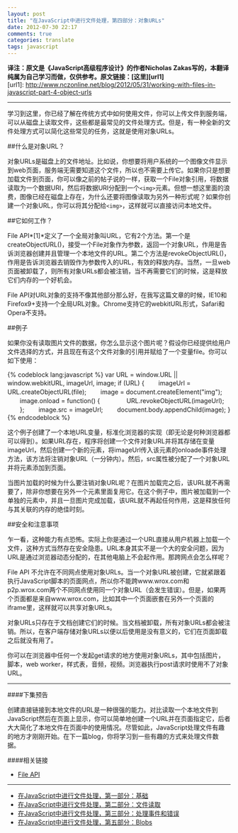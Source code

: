 ```yaml
---
layout: post
title: "在JavaScript中进行文件处理，第四部分：对象URLs"
date: 2012-07-30 22:17
comments: true
categories: translate
tags: javascript
---
```

  
**译注：原文是《JavaScript高级程序设计》的作者Nicholas Zakas写的，本翻译纯属为自己学习而做，仅供参考。原文链接：[这里][url1]**  
[url1]: http://www.nczonline.net/blog/2012/05/31/working-with-files-in-javascript-part-4-object-urls

***
  
学习到这里，你已经了解在传统方式中如何使用文件，你可以上传文件到服务端，可以从磁盘上读取文件，这些都是最常见的文件处理方式。但是，有一种全新的文件处理方式可以简化这些常见的任务，这就是使用对象URLs。  

<!--more-->
##什么是对象URL？  
  
对象URLs是磁盘上的文件地址。比如说，你想要将用户系统的一个图像文件显示到web页面，服务端无需要知道这个文件，所以也不需要上传它。如果你只是想要加载文件到页面，你可以像之前的帖子说的一样，获取一个File对象引用，将数据读取为一个数据URI，然后将数据URI分配到一个`<img>`元素。但想一想这里面的浪费，图像已经在磁盘上存在，为什么还要将图像读取为另外一种形式呢？如果你创建一个对象URL，你可以将其分配给`<img>`，这样就可以直接访问本地文件。  
  
##它如何工作？  
  
File API*[1]*定义了一个全局对象叫URL，它有2个方法。第一个是createObjectURL()，接受一个File对象作为参数，返回一个对象URL，作用是告诉浏览器创建并且管理一个本地文件的URL。第二个方法是revokeObjectURL()，作用是告诉浏览器去销毁作为参数传入的URL，有效的释放内存。当然，一旦web页面被卸载了，则所有对象URLs都会被注销，当不再需要它们的时候，这是释放它们内存的一个好机会。    
  
File API对URL对象的支持不像其他部分那么好，在我写这篇文章的时候，IE10和Firefox9+支持一个全局URL对象。Chrome支持它的webkitURL形式，Safari和Opera不支持。  
  
##例子
  
如果你没有读取图片文件的数据，你怎么显示这个图片呢？假设你已经提供给用户文件选择的方式，并且现在有这个文件对象的引用并赋给了一个变量file。你可以如下使用：  
  
{% codeblock lang:javascript %}
var URL = window.URL || window.webkitURL, imageUrl, image; 
if (URL) { 
　　imageUrl = URL.createObjectURL(file); 
　　image = document.createElement("img"); 
　　image.onload = function() { 
　　　　URL.revokeObjectURL(imageUrl); 
　　}; 
　　image.src = imageUrl; 
　　document.body.appendChild(image); 
}
{% endcodeblock %}  
  
这个例子创建了一个本地URL变量，标准化浏览器的实现（即无论是何种浏览器都可以得到）。如果URL存在，程序将创建一个文件对象URL并将其存储在变量imageUrl，然后创建一个新的<img>元素，将imageUrl传入该元素的onloade事件处理方法，该方法将注销对象URL（一分钟内）。然后，src属性被分配了一个对象URL并将元素添加到页面。  
  
当图片加载的时候为什么要注销对象URL呢？在图片加载完之后，该URL就不再需要了，除非你想要在另外一个元素里面复用它。在这个例子中，图片被加载到一个单独的元素中，并且一旦图片完成加载，该URL就不再起任何作用，这是释放任何与其关联的内存的绝佳时刻。  
  
##安全和注意事项  

乍一看，这种能力有点恐怖。实际上你是通过一个URL直接从用户机器上加载一个文件，这种方式当然存在安全隐患。URL本身其实不是一个大的安全问题，因为URL是通过浏览器动态分配的，在其他电脑上不会起作用。那跨网点会怎么样呢？  
  
File API 不允许在不同网点使用对象URLs。当一个对象URL被创建，它就紧跟着执行JavaScript脚本的页面网点，所以你不能跨www.wrox.com和p2p.wrox.com两个不同网点使用同一个对象URL（会发生错误）。但是，如果两个页面都是来自www.wrox.com，比如其中一个页面嵌套在另外一个页面的iframe里，这样就可以共享对象URLs。  
  
对象URLs只存在于文档创建它们的时候。当文档被卸载，所有对象URLs都会被注销。所以，在客户端存储对象URLs以便以后使用是没有意义的，它们在页面卸载之后就没有用了。  
  
你可以在浏览器中任何一个发起get请求的地方使用对象URLs，其中包括图片，脚本，web worker，样式表，音频，视频。浏览器执行post请求时使用不了对象URL。  

***
  
####下集预告  
  
创建直接链接到本地文件的URL是一种很强的能力。对比读取一个本地文件到JavaScript然后在页面上显示，你可以简单地创建一个URL并在页面指定它，后者大大简化了本地文件在页面中的使用情况。尽管如此，JavaScript处理文件有趣的地方才刚刚开始。在下一篇blog，你将学习到一些有趣的方式来处理文件数据。  
  
####相关链接  
  
* [File API](http://www.w3.org/TR/FileAPI/)

---

- [在JavaScript中进行文件处理，第一部分：基础](http://zhaozhiming.github.io/blog/2012/07/08/working-with-files-in-javascript-part-1/)
- [在JavaScript中进行文件处理，第二部分：文件读取](http://zhaozhiming.github.io/blog/2012/07/16/working-with-files-in-javascript-part-2/)
- [在JavaScript中进行文件处理，第三部分：处理事件和错误](http://zhaozhiming.github.io/blog/2012/07/23/working-with-files-in-javascript-part-3/)
- [在JavaScript中进行文件处理，第五部分：Blobs](http://zhaozhiming.github.io/blog/2012/08/01/working-with-files-in-javascript-part-5/)


